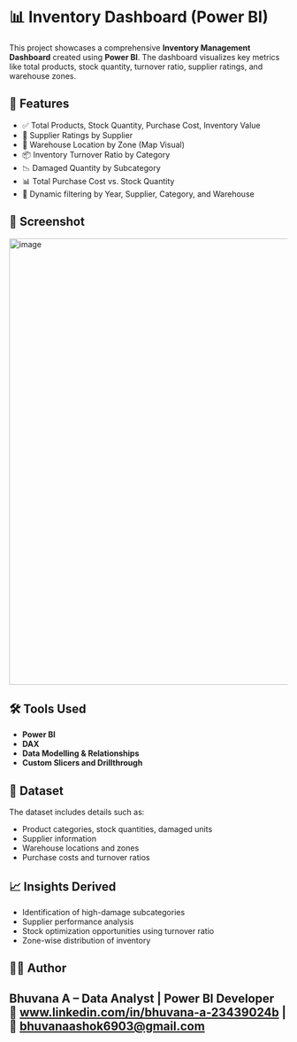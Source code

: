 # 📊 Inventory Dashboard (Power BI)

This project showcases a comprehensive **Inventory Management Dashboard** created using **Power BI**. The dashboard visualizes key metrics like total products, stock quantity, turnover ratio, supplier ratings, and warehouse zones.

## 🚀 Features

- ✅ Total Products, Stock Quantity, Purchase Cost, Inventory Value
- 🏢 Supplier Ratings by Supplier
- 📍 Warehouse Location by Zone (Map Visual)
- 📦 Inventory Turnover Ratio by Category
- 📉 Damaged Quantity by Subcategory
- 📊 Total Purchase Cost vs. Stock Quantity
- 🧾 Dynamic filtering by Year, Supplier, Category, and Warehouse

## 📸 Screenshot

<img width="1785" height="806" alt="image" src="https://github.com/user-attachments/assets/a10261b4-a2f7-4109-b6e2-0ad41f2eb884" />

## 🛠 Tools Used

- **Power BI**
- **DAX**
- **Data Modelling & Relationships**
- **Custom Slicers and Drillthrough**

## 📁 Dataset

The dataset includes details such as:
- Product categories, stock quantities, damaged units
- Supplier information
- Warehouse locations and zones
- Purchase costs and turnover ratios

## 📈 Insights Derived

- Identification of high-damage subcategories
- Supplier performance analysis
- Stock optimization opportunities using turnover ratio
- Zone-wise distribution of inventory

## 👩‍💻 Author

**Bhuvana A** – Data Analyst | Power BI Developer  
🔗 www.linkedin.com/in/bhuvana-a-23439024b | 📧 bhuvanaashok6903@gmail.com
---


